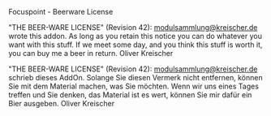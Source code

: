 Focuspoint - Beerware License


"THE BEER-WARE LICENSE" (Revision 42):
<modulsammlung@kreischer.de> wrote this addon. As long as you retain this notice you
can do whatever you want with this stuff. If we meet some day, and you think
this stuff is worth it, you can buy me a beer in return. Oliver Kreischer


"THE BEER-WARE LICENSE" (Revision 42):
<modulsammlung@kreischer.de> schrieb dieses AddOn. Solange Sie diesen Vermerk nicht entfernen, können
Sie mit dem Material machen, was Sie möchten. Wenn wir uns eines Tages treffen und Sie
denken, das Material ist es wert, können Sie mir dafür ein Bier ausgeben. Oliver Kreischer
